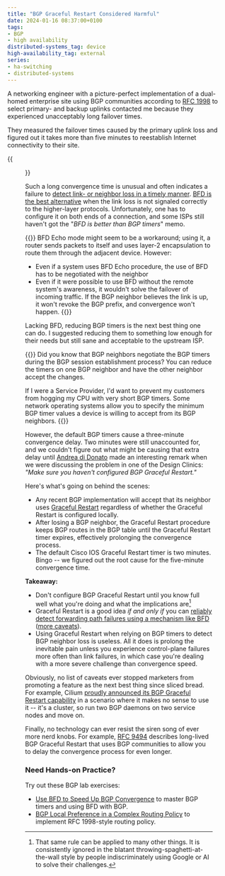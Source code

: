 ```yaml
---
title: "BGP Graceful Restart Considered Harmful"
date: 2024-01-16 08:37:00+0100
tags:
- BGP
- high availability
distributed-systems_tag: device
high-availability_tag: external
series:
- ha-switching
- distributed-systems
---
```

A networking engineer with a picture-perfect implementation of a dual-homed enterprise site using BGP communities according to [RFC 1998](https://www.rfc-editor.org/rfc/rfc1998.html) to select primary- and backup uplinks contacted me because they experienced unacceptably long failover times.

They measured the failover times caused by the primary uplink loss and figured out it takes more than five minutes to reestablish Internet connectivity to their site.
<!--more-->
{{<figure src="https://bgplabs.net/policy/topology-policy-2isp.png" caption="Approximate network diagram">}}

Such a long convergence time is unusual and often indicates a failure to [detect link- or neighbor loss in a timely manner](/2020/11/detecting-network-failure.html). [BFD is the best alternative](/2017/10/to-bfd-or-not-to-bfd.html) when the link loss is not signaled correctly to the higher-layer protocols. Unfortunately, one has to configure it on both ends of a connection, and some ISPs still haven't got the "*BFD is better than BGP timers*" memo.

{{<long-quote>}}
BFD Echo mode might seem to be a workaround; using it, a router sends packets to itself and uses layer-2 encapsulation to route them through the adjacent device. However:

* Even if a system uses BFD Echo procedure, the use of BFD has to be negotiated with the neighbor
* Even if it were possible to use BFD without the remote system's awareness, it wouldn't solve the failover of incoming traffic. If the BGP neighbor believes the link is up, it won't revoke the BGP prefix, and convergence won't happen.
{{</long-quote>}}

Lacking BFD, reducing BGP timers is the next best thing one can do. I suggested reducing them to something low enough for their needs but still sane and acceptable to the upstream ISP.

{{<long-quote>}}
Did you know that BGP neighbors negotiate the BGP timers during the BGP session establishment process? You can reduce the timers on one BGP neighbor and have the other neighbor accept the changes.

If I were a Service Provider, I'd want to prevent my customers from hogging my CPU with very short BGP timers. Some network operating systems allow you to specify the minimum BGP timer values a device is willing to accept from its BGP neighbors.
{{</long-quote>}}

However, the default BGP timers cause a three-minute convergence delay. Two minutes were still unaccounted for, and we couldn't figure out what might be causing that extra delay until [Andrea di Donato](https://www.linkedin.com/in/andreadidonato/) made an interesting remark when we were discussing the problem in one of the Design Clinics: _"Make sure you haven't configured BGP Graceful Restart."_

Here's what's going on behind the scenes:

* Any recent BGP implementation will accept that its neighbor uses [Graceful Restart](/2021/09/graceful-restart.html) regardless of whether the Graceful Restart is configured locally.
* After losing a BGP neighbor, the Graceful Restart procedure keeps BGP routes in the BGP table until the Graceful Restart timer expires, effectively prolonging the convergence process.
* The default Cisco IOS Graceful Restart timer is two minutes. Bingo -- we figured out the root cause for the five-minute convergence time.

**Takeaway:**

* Don't configure BGP Graceful Restart until you know full well what you're doing and what the implications are[^AMOT]
* Graceful Restart is a good idea *if and only if* you can [reliably detect forwarding path failures using a mechanism like BFD](/2021/10/graceful-restart-bfd.html) ([more caveats](/2021/10/repost-bfd-gr.html)).
* Using Graceful Restart when relying on BGP timers to detect BGP neighbor loss is useless. All it does is prolong the inevitable pain unless you experience control-plane failures more often than link failures, in which case you're dealing with a more severe challenge than convergence speed.

[^AMOT]: That same rule can be applied to many other things. It is consistently ignored in the blatant throwing-spaghetti-at-the-wall style by people indiscriminately using Google or AI to solve their challenges.

Obviously, no list of caveats ever stopped marketers from promoting a feature as the next best thing since sliced bread. For example, Cilium [proudly announced its BGP Graceful Restart capability](https://isovalent.com/blog/post/connecting-your-kubernetes-island-to-your-network-with-cilium-bgp/) in a scenario where it makes no sense to use it -- it's a cluster, so run two BGP daemons on two service nodes and move on.

Finally, no technology can ever resist the siren song of ever more nerd knobs. For example, [RFC 9494](https://datatracker.ietf.org/doc/html/rfc9494) describes long-lived BGP Graceful Restart that uses BGP communities to allow you to delay the convergence process for even longer.

### Need Hands-on Practice?

Try out these BGP lab exercises:

* [Use BFD to Speed Up BGP Convergence](https://bgplabs.net/basic/7-bfd/) to master BGP timers and using BFD with BGP.
* [BGP Local Preference in a Complex Routing Policy](https://bgplabs.net/policy/a-locpref-route-map/) to implement RFC 1998-style routing policy.
